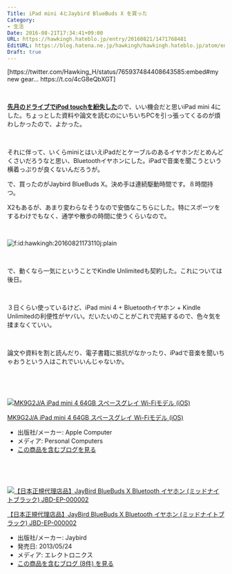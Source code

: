```yaml
---
Title: iPad mini 4とJaybird BlueBuds X を買った
Category:
- 生活
Date: 2016-08-21T17:34:41+09:00
URL: https://hawkingh.hateblo.jp/entry/20160821/1471768481
EditURL: https://blog.hatena.ne.jp/hawkingh/hawkingh.hateblo.jp/atom/entry/10328749687180156472
Draft: true
---
```


<p>[https://twitter.com/Hawking_H/status/765937484408643585:embed#my new gear... https://t.co/4cG8eQbXGT]</p>
<p> </p>
<p><strong><span style="text-decoration: underline;"><a href="http://hawkingh.hateblo.jp/entry/20160705/1467693486">先月のドライブでiPod touchを紛失した</a></span></strong>ので、いい機会だと思いiPad mini 4にした。ちょっとした資料や論文を読むのにいちいちPCを引っ張ってくるのが煩わしかったので、よかった。</p>
<p> </p>
<p>それに伴って、いくらminiとはいえiPadだとケーブルのあるイヤホンだとめんどくさいだろうなと思い、Bluetoothイヤホンにした。iPadで音楽を聞こうという横着っぷりが良くないんだろうが。</p>
<p>で、買ったのがJaybird BlueBuds X。決め手は連続駆動時間です。８時間持つ。</p>
<p>X2もあるが、あまり変わらなそうなので安価なこちらにした。特にスポーツをするわけでもなく、通学や散歩の時間に使うくらいなので。</p>
<p> </p>
<p><img class="hatena-fotolife" title="f:id:hawkingh:20160821173110j:plain" src="https://cdn-ak.f.st-hatena.com/images/fotolife/h/hawkingh/20160821/20160821173110.jpg" alt="f:id:hawkingh:20160821173110j:plain" /></p>
<p> </p>
<p>で、動くなら一気にということでKindle Unlimitedも契約した。これについては後日。</p>
<p> </p>
<p>３日くらい使っているけど、iPad mini 4 + Bluetoothイヤホン + Kindle Unlimitedの利便性がヤバい。だいたいのことがこれで完結するので、色々気を揉まなくていい。</p>
<p> </p>
<p>論文や資料を割と読んだり、電子書籍に抵抗がなかったり、iPadで音楽を聞いちゃおうという人はこれでいいんじゃないか。</p>
<p> </p>
<p> </p>
<div class="freezed">
<div class="hatena-asin-detail"><a href="http://www.amazon.co.jp/exec/obidos/ASIN/B015O0O2YA/hatena-blog-22/"><img class="hatena-asin-detail-image" title="MK9G2J/A iPad mini 4 64GB スペースグレイ Wi-Fiモデル (iOS)" src="http://ecx.images-amazon.com/images/I/51ivq1YR6QL._SL160_.jpg" alt="MK9G2J/A iPad mini 4 64GB スペースグレイ Wi-Fiモデル (iOS)" /></a>
<div class="hatena-asin-detail-info">
<p class="hatena-asin-detail-title"><a href="http://www.amazon.co.jp/exec/obidos/ASIN/B015O0O2YA/hatena-blog-22/">MK9G2J/A iPad mini 4 64GB スペースグレイ Wi-Fiモデル (iOS)</a></p>
<ul>
<li><span class="hatena-asin-detail-label">出版社/メーカー:</span> Apple Computer</li>
<li><span class="hatena-asin-detail-label">メディア:</span> Personal Computers</li>
<li><a href="http://d.hatena.ne.jp/asin/B015O0O2YA/hatena-blog-22" target="_blank" rel="noopener">この商品を含むブログを見る</a></li>
</ul>
</div>
<div class="hatena-asin-detail-foot"> </div>
</div>
</div>
<p> </p>
<div class="freezed">
<div class="hatena-asin-detail"><a href="http://www.amazon.co.jp/exec/obidos/ASIN/B00CGXTOCE/hatena-blog-22/"><img class="hatena-asin-detail-image" title="【日本正規代理店品】JayBird BlueBuds X Bluetooth イヤホン (ミッドナイトブラック) JBD-EP-000002" src="http://ecx.images-amazon.com/images/I/31oxXkW0GRL._SL160_.jpg" alt="【日本正規代理店品】JayBird BlueBuds X Bluetooth イヤホン (ミッドナイトブラック) JBD-EP-000002" /></a>
<div class="hatena-asin-detail-info">
<p class="hatena-asin-detail-title"><a href="http://www.amazon.co.jp/exec/obidos/ASIN/B00CGXTOCE/hatena-blog-22/">【日本正規代理店品】JayBird BlueBuds X Bluetooth イヤホン (ミッドナイトブラック) JBD-EP-000002</a></p>
<ul>
<li><span class="hatena-asin-detail-label">出版社/メーカー:</span> Jaybird</li>
<li><span class="hatena-asin-detail-label">発売日:</span> 2013/05/24</li>
<li><span class="hatena-asin-detail-label">メディア:</span> エレクトロニクス</li>
<li><a href="http://d.hatena.ne.jp/asin/B00CGXTOCE/hatena-blog-22" target="_blank" rel="noopener">この商品を含むブログ (8件) を見る</a></li>
</ul>
</div>
<div class="hatena-asin-detail-foot"> </div>
</div>
</div>
<p> </p>
